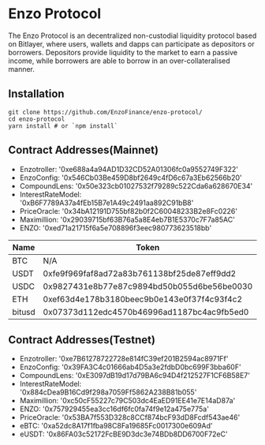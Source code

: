 Enzo Protocol
=================

The Enzo Protocol is an decentralized non-custodial liquidity protocol based on Bitlayer, where users, wallets and dapps can participate as depositors or borrowers. Depositors provide liquidity to the market to earn a passive income, while borrowers are able to borrow in an over-collateralised manner.

Installation
------------

    git clone https://github.com/EnzoFinance/enzo-protocol/
    cd enzo-protocol
    yarn install # or `npm install`

Contract Addresses(Mainnet)
------------
- Enzotroller: '0xe688a4a94AD1D32CD52A01306fc0a9552749F322'
- EnzoConfig: '0x546Cb03Be459D8bf2649c4fD6c67a3Eb62566b20'
- CompoundLens: '0x50e323cb01027532f79289c522Cda6a628670E34'
- InterestRateModel: '0xB6F7789A37a4fEb15B7e1A49c2491aa892C91bB8'
- PriceOracle: '0x34bA12191D755bf82b0f2C60048233B2e8Fc0226'
- Maximillion: '0x29039715bf63B76a5a8E4eb7B1E5370c7F7a85AC'
- ENZO: '0xed71a21715f6a5e708896f3eec980773623518bb'
  
| Name          | Token         | eToken        |
| ------------- | ------------- | ------------- |
| BTC           |   N/A         | 0xe277Aed3fF3Eb9824EdC52Fe7703DF0c5ED8B313 |
| USDT          | 0xfe9f969faf8ad72a83b761138bf25de87eff9dd2  | 0xF6Fa83E30c7d3978F86141016ee9471d77f48aE0 |
| USDC          | 0x9827431e8b77e87c9894bd50b055d6be56be0030  | 0xBb0CB5C5e49d5C3903932d07831fB8c1bB1651d2 |
| ETH           | 0xef63d4e178b3180beec9b0e143e0f37f4c93f4c2  | 0xAb7f136BBb18808F0C981D0307D3360cA92AD171 |
| bitusd        | 0x07373d112edc4570b46996ad1187bc4ac9fb5ed0  | 0x7B8b014D11cEBeA98B7FBbF6Ff82f44e97A3670B |
  
Contract Addresses(Testnet)
------------
- Enzotroller: '0xe7B61278722728e814fC39ef201B2594ac8971Ff'
- EnzoConfig: '0x39FA3C4c01666ab4D5a3e2fdbD0bc699F3bba60F'
- CompoundLens: '0xE3097dB19d17d79BA6c94D4f212527F1CF6B58E7'
- InterestRateModel: '0x884cDea9B16Cd9f298a7059Ff5862A238B81b055'
- Maximillion: '0xc50cF55227c79C503dc4EaED91EE41e7E14aD87a'
- ENZO: '0x757929455ea3cc16df6fc0fa74f9e12a475e775a'
- PriceOracle: '0x53BA7f553D328c8CCf874bcF93dD8Fcdf543ae46'
- eBTC: '0xa52dc8A17f1fba98C8Fa19685Fc0017300e609Ad'
- eUSDT: '0x86FA03c52172FcBE9D3dc3e74BDb8DD6700F72eC'

